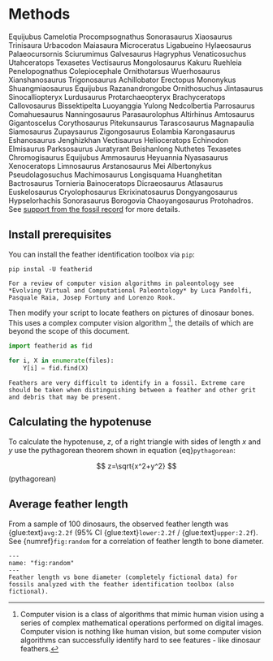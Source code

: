 # Methods

Equijubus Camelotia Procompsognathus Sonorasaurus Xiaosaurus Trinisaura Urbacodon Maiasaura Microceratus Ligabueino Hylaeosaurus Palaeocursornis Sciurumimus Galvesaurus Hagryphus Venaticosuchus Utahceratops Texasetes Vectisaurus Mongolosaurus Kakuru Ruehleia Penelopognathus Colepiocephale Ornithotarsus Wuerhosaurus Xianshanosaurus Trigonosaurus Achillobator Erectopus Mononykus Shuangmiaosaurus Equijubus Razanandrongobe Ornithosuchus Jintasaurus Sinocalliopteryx Lurdusaurus Protarchaeopteryx Brachyceratops Callovosaurus Bissektipelta Luoyanggia Yulong Nedcolbertia Parrosaurus Comahuesaurus Nanningosaurus Parasaurolophus Altirhinus Amtosaurus Gigantoscelus Corythosaurus Pitekunsaurus Tarascosaurus Magnapaulia Siamosaurus Zupaysaurus Zigongosaurus Eolambia Karongasaurus Eshanosaurus Jenghizkhan Vectisaurus Helioceratops Echinodon Elmisaurus Parksosaurus Juratyrant Beishanlong Nuthetes Texasetes Chromogisaurus Equijubus Ammosaurus Heyuannia Nyasasaurus Xenoceratops Limnosaurus Arstanosaurus Mei Albertonykus Pseudolagosuchus Machimosaurus Longisquama Huanghetitan Bactrosaurus Tornieria Bainoceratops Dicraeosaurus Atlasaurus Euskelosaurus Cryolophosaurus Ekrixinatosaurus Dongyangosaurus Hypselorhachis Sonorasaurus Borogovia Chaoyangosaurus Protohadros. See [support from the fossil record](fossil-record) for more details.

## Install prerequisites

You can install the feather identification toolbox via `pip`:

    pip instal -U featherid

```{margin} Learn more
For a review of computer vision algorithms in paleontology see *Evolving Virtual and Computational Paleontology* by Luca Pandolfi, Pasquale Raia, Josep Fortuny and Lorenzo Rook. 
```

Then modify your script to locate feathers on pictures of dinosaur bones. This uses a complex computer vision algorithm [^computer-vision], the details of which are beyond the scope of this document.

[^computer-vision]: Computer vision is a class of algorithms that mimic human vision using a series of complex mathematical operations performed on digital images. Computer vision is nothing like human vision, but some computer vision algorithms can successfully identify hard to see features - like dinosaur feathers.

```python
import featherid as fid

for i, X in enumerate(files):
    Y[i] = fid.find(X)
```

```{warning}
Feathers are very difficult to identify in a fossil. Extreme care should be taken when distinguishing between a feather and other grit and debris that may be present.
```

## Calculating the hypotenuse
To calculate the hypotenuse, $z$, of a right triangle with sides of length $x$ and $y$ use the pythagorean theorem shown in equation {eq}`pythagorean`:

$$
z=\sqrt{x^2+y^2}
$$ (pythagorean)

## Average feather length
From a sample of 100 dinosaurs, the observed feather length was {glue:text}`avg:2.2f` (95% CI {glue:text}`lower:2.2f` / {glue:text}`upper:2.2f`). See {numref}`fig:random` for a correlation of feather length to bone diameter.

```{glue:figure} random-fig
---
name: "fig:random"
---
Feather length vs bone diameter (completely fictional data) for fossils analyzed with the feather identification toolbox (also fictional).
```

